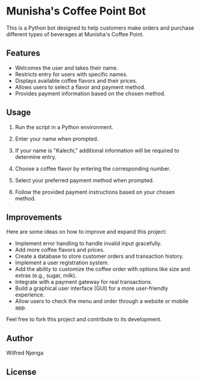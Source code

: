 
# Munisha's Coffee Point Bot

This is a Python bot designed to help customers make orders and purchase different types of beverages at Munisha's Coffee Point.

## Features

- Welcomes the user and takes their name.
- Restricts entry for users with specific names.
- Displays available coffee flavors and their prices.
- Allows users to select a flavor and payment method.
- Provides payment information based on the chosen method.

## Usage

1. Run the script in a Python environment.

2. Enter your name when prompted.

3. If your name is "Kalechi," additional information will be required to determine entry.

4. Choose a coffee flavor by entering the corresponding number.

5. Select your preferred payment method when prompted.

6. Follow the provided payment instructions based on your chosen method.

## Improvements

Here are some ideas on how to improve and expand this project:

- Implement error handling to handle invalid input gracefully.
- Add more coffee flavors and prices.
- Create a database to store customer orders and transaction history.
- Implement a user registration system.
- Add the ability to customize the coffee order with options like size and extras (e.g., sugar, milk).
- Integrate with a payment gateway for real transactions.
- Build a graphical user interface (GUI) for a more user-friendly experience.
- Allow users to check the menu and order through a website or mobile app.

Feel free to fork this project and contribute to its development.

## Author

Wilfred Njenga

## License


